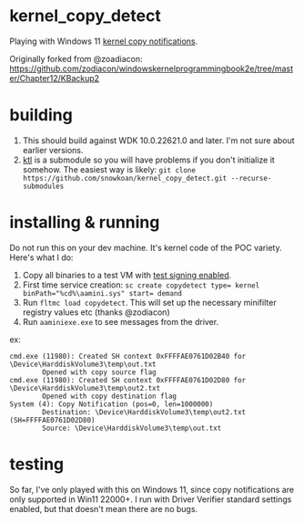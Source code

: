 # kernel_copy_detect
Playing with Windows 11 [kernel copy notifications](https://learn.microsoft.com/en-us/windows-hardware/drivers/ifs/km-file-copy).

Originally forked from @zoadiacon: https://github.com/zodiacon/windowskernelprogrammingbook2e/tree/master/Chapter12/KBackup2

# building
1. This should build against WDK 10.0.22621.0 and later. I'm not sure about earlier versions.
2. [ktl](https://github.com/snowkoan/ktl) is a submodule so you will have problems if you don't initialize it somehow. The easiest way is likely: `git clone https://github.com/snowkoan/kernel_copy_detect.git --recurse-submodules`

# installing & running
Do not run this on your dev machine. It's kernel code of the POC variety. Here's what I do:

1. Copy all binaries to a test VM with [test signing enabled](https://learn.microsoft.com/en-us/windows-hardware/drivers/install/the-testsigning-boot-configuration-option).
2. First time service creation: `sc create copydetect type= kernel binPath="%cd%\aamini.sys" start= demand`
3. Run `fltmc load copydetect`. This will set up the necessary minifilter registry values etc (thanks @zodiacon)
4. Run `aaminiexe.exe` to see messages from the driver.

ex:

```
cmd.exe (11980): Created SH context 0xFFFFAE0761D02B40 for \Device\HarddiskVolume3\temp\out.txt
        Opened with copy source flag
cmd.exe (11980): Created SH context 0xFFFFAE0761D02D80 for \Device\HarddiskVolume3\temp\out2.txt
        Opened with copy destination flag
System (4): Copy Notification (pos=0, len=1000000)
        Destination: \Device\HarddiskVolume3\temp\out2.txt (SH=FFFFAE0761D02D80)
        Source: \Device\HarddiskVolume3\temp\out.txt
```

# testing
So far, I've only played with this on Windows 11, since copy notifications are only supported in Win11 22000+. I run with Driver Verifier standard settings enabled, but that doesn't mean there are no bugs.

